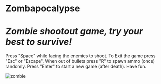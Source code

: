 # Zombapocalypse

# *Zombie shootout game, try your best to survive!*
Press "Space" while facing the enemies to shoot.
To Exit the game press "Esc" or "Escape".
When out of bullets press "R" to spawn ammo (once) randomly.
Press "Enter" to start a new game (after death).
Have fun.

![zombie](https://github.com/MtheMartian/Zombapocalypse/assets/105645430/9ce1450a-de7a-46cd-951a-d5198ab59926)
